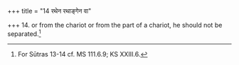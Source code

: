 +++
title = "14 रथेन रथाङ्गेन वा"

+++
14. or from the chariot or from the part of a chariot, he should not be separated.[^1]  


[^1]: For Sūtras 13-14 cf. MS 111.6.9; KS XXIII.6. 
